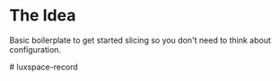 # The Idea

Basic boilerplate to get started slicing so you don't need to think about configuration.

#   l u x s p a c e - r e c o r d  
 